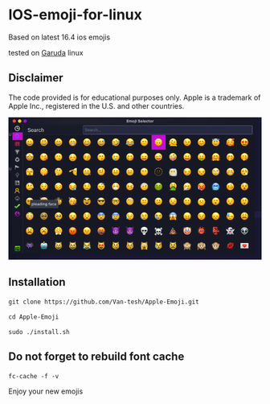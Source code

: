 # IOS-emoji-for-linux

Based on latest 16.4 ios emojis

tested on <a href="https://www.google.com/url?sa=t&source=web&rct=j&url=https://garudalinux.org/downloads.html&ved=2ahUKEwj02-Sxvu_9AhVGQ6QEHc6WCgQQFnoECAoQAQ&usg=AOvVaw0lFq6z7w-VNXqHzKpoK6fv">Garuda</a> linux


## Disclaimer

The code provided is for educational purposes only. Apple is a trademark of Apple Inc., registered in the U.S. and other countries. 


![](./Screenshot_20230321_010548.png)

## Installation
```
git clone https://github.com/Van-tesh/Apple-Emoji.git
```
```
cd Apple-Emoji
```
```
sudo ./install.sh 
```


             
## Do not forget to rebuild font cache
```
fc-cache -f -v
```
Enjoy your new emojis

